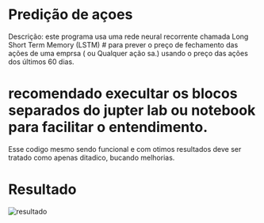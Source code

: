 # Predição de açoes 
Descrição: este programa usa uma rede neural recorrente chamada Long Short Term Memory (LSTM) # para prever o preço de fechamento das ações de uma emprsa ( ou Qualquer ação sa.) usando o preço das ações dos últimos 60 dias.
# recomendado execultar os blocos separados do jupter lab ou notebook para facilitar o entendimento.
Esse codigo mesmo sendo funcional e com otimos resultados deve ser tratado como apenas ditadico, bucando melhorias.

# Resultado
![resultado](https://github.com/{user}/{repo}/raw/{branch}/path/to/image.gif)

